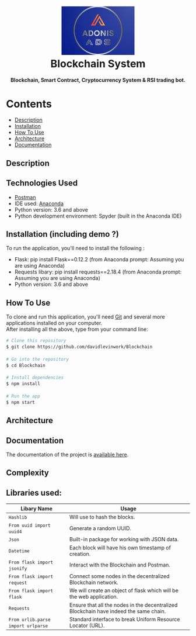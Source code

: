 <h1 align="center">
  <br>
  <a><img src="Media/Logo.png" alt="Markdownify" width="200"></a>
  <br>
  Blockchain System
  <br>
</h1>

<h4 align="center">Blockchain, Smart Contract, Cryptocurrency System & RSI trading bot.</h4>

Contents
========

 * [Description](#Description)
 * [Installation](#installation)
 * [How To Use](#How-To-Use)
 * [Architecture](#Architecture)
 * [Documentation](#Documentation)

## Description

## Technologies Used
- [Postman][Postman]
- IDE used: [Anaconda][Anaconda]
- Python version: 3.6 and above
- Python development environment: Spyder (built in the Anaconda IDE)

## Installation (including demo ?)
To run the application, you'll need to install the following :
- Flask: pip install Flask==0.12.2 (from Anaconda prompt: Assuming you are using Anaconda)
- Requests libary: pip install requests==2.18.4 (from Anaconda prompt: Assuming you are using Anaconda)
- Python version: 3.6 and above

## How To Use

To clone and run this application, you'll need [Git][GIT] and several more applications installed on your computer. </br>
After installing all the above, type from your command line:

```bash
# Clone this repository
$ git clone https://github.com/davidlevinwork/Blockchain

# Go into the repository
$ cd Blockchain

# Install dependencies
$ npm install

# Run the app
$ npm start
```

## Architecture

## Documentation
The documentation of the project is [available here][Documentation].

## Complexity

## Libraries used:
Libary Name | Usage  
-----------|-----------
`Hashlib` | Will use to hash the blocks.
`From uuid import uuid4` | Generate a random UUID.
`Json` | Built-in package for working with JSON data.
`Datetime` | Each block will have his own timestamp of creation.
`From flask import jsonify` | Interact with the Blockchain and Postman.
`From flask import request` | Connect some nodes in the decentralized Blockchain network.
`From flask import flask` | We will create an object of flask which will be the web application.
`Requests` | Ensure that all the nodes in the decentralized Blockchain have indeed the same chain.
`From urlib.parse import urlparse` | Standard interface to break Uniform Resource Locator (URL).

<!--- Links --->
[GIT]: https://git-scm.com
[Postman]: https://www.postman.com/downloads/
[Anaconda]: https://www.anaconda.com/products/individual
[Documentation]: https://github.com/davidlevinwork/Blockchain/tree/main/Documentation
